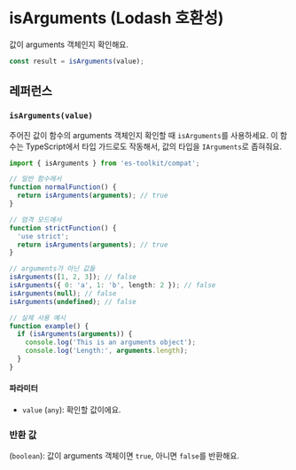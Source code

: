 # isArguments (Lodash 호환성)

값이 arguments 객체인지 확인해요.

```typescript
const result = isArguments(value);
```

## 레퍼런스

### `isArguments(value)`

주어진 값이 함수의 arguments 객체인지 확인할 때 `isArguments`를 사용하세요. 이 함수는 TypeScript에서 타입 가드로도 작동해서, 값의 타입을 `IArguments`로 좁혀줘요.

```typescript
import { isArguments } from 'es-toolkit/compat';

// 일반 함수에서
function normalFunction() {
  return isArguments(arguments); // true
}

// 엄격 모드에서
function strictFunction() {
  'use strict';
  return isArguments(arguments); // true
}

// arguments가 아닌 값들
isArguments([1, 2, 3]); // false
isArguments({ 0: 'a', 1: 'b', length: 2 }); // false
isArguments(null); // false
isArguments(undefined); // false

// 실제 사용 예시
function example() {
  if (isArguments(arguments)) {
    console.log('This is an arguments object');
    console.log('Length:', arguments.length);
  }
}
```

#### 파라미터

- `value` (`any`): 확인할 값이에요.

### 반환 값

(`boolean`): 값이 arguments 객체이면 `true`, 아니면 `false`를 반환해요.
